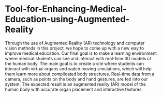 # Tool-for-Enhancing-Medical-Education-using-Augmented-Reality

Through the use of Augmented Reality (AR) technology and computer vision methods in this project, we hope to come up with a new way to improve medical education. Our final goal is to make a learning environment where medical students can see and interact with real-time 3D models of the human body. The main goal is to create a site where students can interact with virtual organs and watch moving simulations, which will help them learn more about complicated body structures. Real-time data from a camera, such as points on the body and hand gestures, are fed into our system. The expected result is an augmented reality (AR) model of the human body with accurate organ placement and interactive features.


